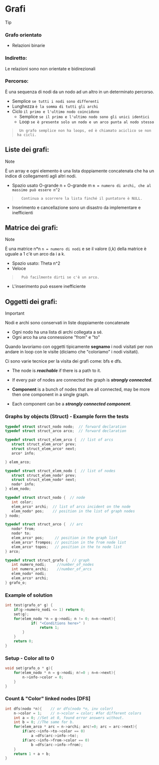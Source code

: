 # Grafi

> [!TIP]
>
> ### Grafo orientato
>    - Relazioni binarie
>
> ### Indiretto:
> Le relazioni sono non orientate e bidirezionali
> 
> ### Percorso:
> È una sequenza di nodi da un nodo ad un altro in un determinato percorso.
>    - Semplice `se tutti i nodi sono differenti`
>    - Lunghezza `è la somma di tutti gli archi`
>    - Ciclo `il primo e l'ultimo nodo coincidono`
>       - Semplice `se il primo e l'ultimo nodo sono gli unici identici`
>       - Loop `se è presente solo un nodo e un arco punta al nodo stesso`
>>      Un grafo semplice non ha loops, ed è chiamato aciclico se non ha cicli.
>  

## Liste dei grafi:
> [!NOTE]
> È un array e ogni elemento è una lista doppiamente concatenata che ha un indice di collegamenti agli altri nodi. 
> 
> - Spazio usato O-grande n + O-grande m `m = numero di archi, che al massimo può essere n^2`
>>       Continua a scorrere la lista finché il puntatore è NULL. 
> - Inserimento e cancellazione sono un disastro da implementare e inefficienti

## Matrice dei grafi:
> [!NOTE]
> È una matrice n*n `n = numero di nodi` e se il valore (i,k) della matrice è uguale a 1 c'è un arco da i a k. 
> 
> - Spazio usato: Theta n^2
> - Veloce
>>       Può facilmente dirti se c'è un arco.
> - L'inserimento può essere inefficiente

## Oggetti dei grafi:
> [!IMPORTANT]
> Nodi e archi sono conservati in liste doppiamente concatenate
> - Ogni nodo ha una lista di archi collegata a sé.
> - Ogni arco ha una connessione "from" e "to"
>   
> Quando lavoriamo con oggetti tipicamente **segnamo** i nodi visitati per non andare in loop con le visite (diciamo che "coloriamo" i nodi visitati).
>
> Ci sono varie tecnice per la visita dei grafi come: bfs e dfs.
>
> - The node is ***reachable*** if there is a path to it.
>
> - If every pair of nodes are connected the graph is ***strongly connected***.
>
> - **Component** is a bunch of nodes that are all connected, may be more then one component in a single graph.
>
> - Each component can be a ***strongly connected component***.

### Graphs by objects (Struct) - Example form the tests

```c
typedef struct struct_nodo nodo;  // forward declaration
typedef struct struct_arco arco;  // forward declaration

typedef struct struct_elem_arco {  // list of arcs
   struct struct_elem_arco* prev;
   struct struct_elem_arco* next;
   arco* info;

} elem_arco;

typedef struct struct_elem_nodo {  // list of nodes
   struct struct_elem_nodo* prev;
   struct struct_elem_nodo* next;
   nodo* info;
} elem_nodo;

typedef struct struct_nodo {  // node
   int color;
   elem_arco* archi;  // list of arcs incident on the node
   elem_nodo* pos;    // position in the list of graph nodes
} nodo;

typedef struct struct_arco {  // arc
   nodo* from;
   nodo* to;
   elem_arco* pos;     // position in the graph list
   elem_arco* frompos; // position in the from node list
   elem_arco* topos;   // position in the to node list
} arco;

typedef struct struct_grafo {  // graph
   int numero_nodi;     //number_of_nodes
   int numero_archi;    //number_of_arcs
   elem_nodo* nodi;
   elem_arco* archi;
} grafo_o;
```

### Example of solution

```c
int test(grafo_o* g) {
    if(g->numero_nodi <= 1) return 0;
    set(g);
    for(elem_nodo *n = g->nodi; n != 0; n=n->next){
            if( "<Conditions here>" )
                return 1;
        }
    }
    return 0;
}
```

### Setup - Color all to 0

```c
void set(grafo_o * g){
    for(elem_nodo * n = g->nodi; n!=0 ; n=n->next){
        n->info->color = 0;
    }
}
```

### Count & "Color" linked nodes [DFS]

```c
int dfs(nodo *n){    // or dfs(nodo *n, inv color)
    n->color = 1;    // n->color = color; #for different colors
    int a = 0; //Set at 0, found error answers without.
    int b = 0; //The same for b.
    for(elem_arco * arc = n->archi; arc!=0; arc = arc->next){
        if(arc->info->to->color == 0)
            a =dfs(arc->info->to);
        if(arc->info->from->color == 0)
            b =dfs(arc->info->from);
    }
    return 1 + a + b;
}
```
